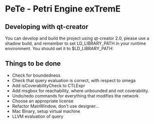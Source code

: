 PeTe - Petri Engine exTremE
===========================

Developing with qt-creator
--------------------------
You can develop and build the project using qt-creator 2.0, please use a
shadow build, and remember to set LD_LIBRARY_PATH in your runtime environment.
You should set it to $LD_LIBRARY_PATH:<path-to-your-shadow-build>

Things to be done
-----------------
  * Check for boundedness
  * Check that query evaluation is correct, with respect to omega
  * Add isCoverabilityCheck to CTLExpr
  * Add msgbox for reachability, where unbounded and not coverability.
  * Undo/redo commands for everything that modifies the network.
  * Choose an appropriate license
  * Refactor MainWindow, don't use designer...
  * Mac Binary, setup virtual machine
  * LLVM evaluation of query

